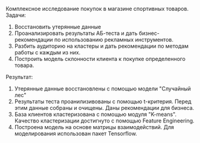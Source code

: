 Комплексное исследование покупок в магазине спортивных товаров.
Задачи:
1) Восстановить утерянные данные
2) Проанализировать результаты АБ-теста и дать бизнес-рекомендации по использованию рекламных инструментов.
3) Разбить аудиторию на кластеры и дать рекомендации по методам работы с каждым из них.
4) Построить модель склонности клиента к покупке определенного товара.

Результат:
1) Утерянные данные восстановлены с помощью модели "Случайный лес"
2) Результаты теста проанилизивованы с помощью t-критерия. Перед этим данные собраны и очищены. Даны рекомендации для бизнеса.
3) База клиентов кластеризована с помощью модуля "K-means". Качество кластеризации достигнуто с помощью Feature Engineering.
4) Построена модель на основе матрицы взаимодействий. Для моделирования использован пакет Tensorflow.
